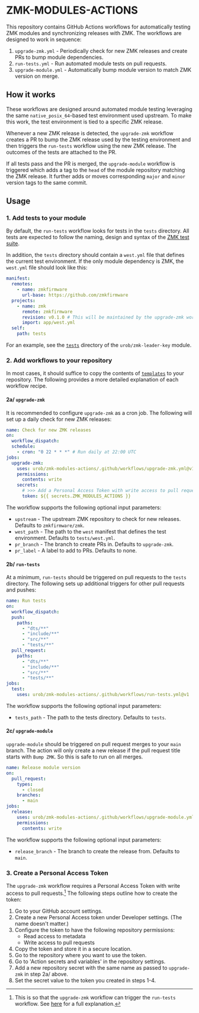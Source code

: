 # ZMK-MODULES-ACTIONS

This repository contains GitHub Actions workflows for automatically testing ZMK modules and
synchronizing releases with ZMK. The workflows are designed to work in sequence:

1. `upgrade-zmk.yml` - Periodically check for new ZMK releases and create PRs to bump module
   dependencies.
2. `run-tests.yml` - Run automated module tests on pull requests.
3. `upgrade-module.yml` - Automatically bump module version to match ZMK version on merge.

## How it works

These workflows are designed around automated module testing leveraging the same
`native_posix_64`-based test environment used upstream. To make this work, the test environment is
tied to a specific ZMK release.

Whenever a new ZMK release is detected, the `upgrade-zmk` workflow creates a PR to bump the ZMK
release used by the testing environment and then triggers the `run-tests` workflow using the new ZMK
release. The outcomes of the tests are attached to the PR.

If all tests pass and the PR is merged, the `upgrade-module` workflow is triggered which adds a tag
to the `head` of the module repository matching the ZMK release. It further adds or moves
corresponding `major` and `minor` version tags to the same commit.

## Usage

### 1. Add tests to your module

By default, the `run-tests` workflow looks for tests in the `tests` directory. All tests are
expected to follow the naming, design and syntax of the
[ZMK test suite](https://zmk.dev/docs/development/local-toolchain/tests).

In addition, the `tests` directory should contain a `west.yml` file that defines the current test
environment. If the only module dependency is ZMK, the `west.yml` file should look like this:

```yaml
manifest:
  remotes:
    - name: zmkfirmware
      url-base: https://github.com/zmkfirmware
  projects:
    - name: zmk
      remote: zmkfirmware
      revision: v0.1.0 # This will be maintained by the upgrade-zmk workflow
      import: app/west.yml
  self:
    path: tests
```

For an example, see the [`tests`](https://github.com/urob/zmk-leader-key/tree/main/tests) directory
of the `urob/zmk-leader-key` module.

### 2. Add workflows to your repository

In most cases, it should suffice to copy the contents of
[`templates`](https://github.com/urob/zmk-modules-actions/tree/main/templates) to your repository.
The following provides a more detailed explanation of each workflow recipe.

#### 2a/ `upgrade-zmk`

It is recommended to configure `upgrade-zmk` as a cron job. The following will set up a daily check
for new ZMK releases:

```yaml
name: Check for new ZMK releases
on:
  workflow_dispatch:
  schedule:
    - cron: "0 22 * * *" # Run daily at 22:00 UTC
jobs:
  upgrade-zmk:
    uses: urob/zmk-modules-actions/.github/workflows/upgrade-zmk.yml@v1
    permissions:
      contents: write
    secrets:
      # >>> Add a Personal Access Token with write access to pull requests here <<<
      token: ${{ secrets.ZMK_MODULES_ACTIONS }}
```

The workflow supports the following optional input parameters:

- `upstream` - The upstream ZMK repository to check for new releases. Defaults to `zmkfirmware/zmk`.
- `west_path` - The path to the `west` manifest that defines the test environment. Defaults to
  `tests/west.yml`.
- `pr_branch` - The branch to create PRs in. Defaults to `upgrade-zmk`.
- `pr_label` - A label to add to PRs. Defaults to none.

#### 2b/ `run-tests`

At a minimum, `run-tests` should be triggered on pull requests to the `tests` directory. The
following sets up additional triggers for other pull requests and pushes:

```yaml
name: Run tests
on:
  workflow_dispatch:
  push:
    paths:
      - "dts/**"
      - "include/**"
      - "src/**"
      - "tests/**"
  pull_request:
    paths:
      - "dts/**"
      - "include/**"
      - "src/**"
      - "tests/**"
jobs:
  test:
    uses: urob/zmk-modules-actions/.github/workflows/run-tests.yml@v1
```

The workflow supports the following optional input parameters:

- `tests_path` - The path to the tests directory. Defaults to `tests`.

#### 2c/ `upgrade-module`

`upgrade-module` should be triggered on pull request merges to your `main` branch. The action will
only create a new release if the pull request title starts with `Bump ZMK`. So this is safe to run
on all merges.

```yaml
name: Release module version
on:
  pull_request:
    types:
      - closed
    branches:
      - main
jobs:
  release:
    uses: urob/zmk-modules-actions/.github/workflows/upgrade-module.yml@v1
    permissions:
      contents: write
```

The workflow supports the following optional input parameters:

- `release_branch` - The branch to create the release from. Defaults to `main`.

### 3. Create a Personal Access Token

The `upgrade-zmk` workflow requires a Personal Access Token with write access to pull requests.[^1]
The following steps outline how to create the token:

1. Go to your GitHub account settings.
2. Create a new Personal Access token under Developer settings. (The name doesn't matter.)
3. Configure the token to have the following repository permissions:
   - Read access to metadata
   - Write access to pull requests
4. Copy the token and store it in a secure location.
5. Go to the repository where you want to use the token.
6. Go to 'Action secrets and variables' in the repository settings.
7. Add a new repository secret with the same name as passed to `upgrade-zmk` in step 2a/ above.
8. Set the secret value to the token you created in steps 1-4.

[^1]:
    This is so that the `upgrade-zmk` workflow can trigger the `run-tests` workflow. See
    [here](https://docs.github.com/en/actions/writing-workflows/choosing-when-your-workflow-runs/triggering-a-workflow#triggering-a-workflow-from-a-workflow)
    for a full explanation.
